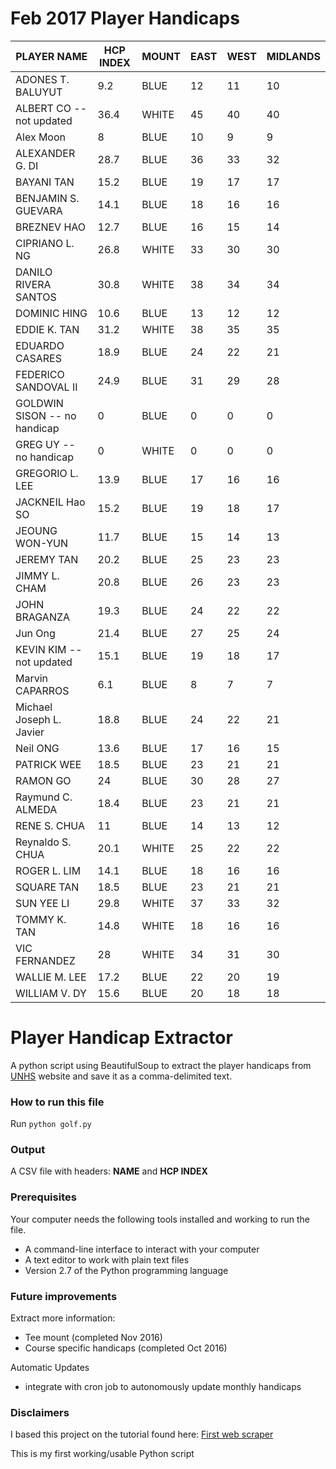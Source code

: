 # Feb 2017 Player Handicaps

| PLAYER NAME                  | HCP INDEX | MOUNT | EAST | WEST | MIDLANDS |
|------------------------------|-----------|-------|------|------|----------|
| ADONES T. BALUYUT            | 9.2       | BLUE  | 12   | 11   | 10       |
| ALBERT CO -- not updated     | 36.4      | WHITE | 45   | 40   | 40       |
| Alex Moon                    | 8         | BLUE  | 10   | 9    | 9        |
| ALEXANDER G. DI              | 28.7      | BLUE  | 36   | 33   | 32       |
| BAYANI    TAN                | 15.2      | BLUE  | 19   | 17   | 17       |
| BENJAMIN S. GUEVARA          | 14.1      | BLUE  | 18   | 16   | 16       |
| BREZNEV    HAO               | 12.7      | BLUE  | 16   | 15   | 14       |
| CIPRIANO L. NG               | 26.8      | WHITE | 33   | 30   | 30       |
| DANILO RIVERA SANTOS         | 30.8      | WHITE | 38   | 34   | 34       |
| DOMINIC    HING              | 10.6      | BLUE  | 13   | 12   | 12       |
| EDDIE K. TAN                 | 31.2      | WHITE | 38   | 35   | 35       |
| EDUARDO    CASARES           | 18.9      | BLUE  | 24   | 22   | 21       |
| FEDERICO    SANDOVAL II      | 24.9      | BLUE  | 31   | 29   | 28       |
| GOLDWIN SISON -- no handicap | 0         | BLUE  | 0    | 0    | 0        |
| GREG UY -- no handicap       | 0         | WHITE | 0    | 0    | 0        |
| GREGORIO L. LEE              | 13.9      | BLUE  | 17   | 16   | 16       |
| JACKNEIL Hao SO              | 15.2      | BLUE  | 19   | 18   | 17       |
| JEOUNG    WON-YUN            | 11.7      | BLUE  | 15   | 14   | 13       |
| JEREMY    TAN                | 20.2      | BLUE  | 25   | 23   | 23       |
| JIMMY L. CHAM                | 20.8      | BLUE  | 26   | 23   | 23       |
| JOHN    BRAGANZA             | 19.3      | BLUE  | 24   | 22   | 22       |
| Jun Ong                      | 21.4      | BLUE  | 27   | 25   | 24       |
| KEVIN KIM -- not updated     | 15.1      | BLUE  | 19   | 18   | 17       |
| Marvin    CAPARROS           | 6.1       | BLUE  | 8    | 7    | 7        |
| Michael Joseph L. Javier     | 18.8      | BLUE  | 24   | 22   | 21       |
| Neil    ONG                  | 13.6      | BLUE  | 17   | 16   | 15       |
| PATRICK    WEE               | 18.5      | BLUE  | 23   | 21   | 21       |
| RAMON    GO                  | 24        | BLUE  | 30   | 28   | 27       |
| Raymund C. ALMEDA            | 18.4      | BLUE  | 23   | 21   | 21       |
| RENE S. CHUA                 | 11        | BLUE  | 14   | 13   | 12       |
| Reynaldo S. CHUA             | 20.1      | WHITE | 25   | 22   | 22       |
| ROGER L. LIM                 | 14.1      | BLUE  | 18   | 16   | 16       |
| SQUARE TAN                   | 18.5      | BLUE  | 23   | 21   | 21       |
| SUN YEE    LI                | 29.8      | WHITE | 37   | 33   | 32       |
| TOMMY K. TAN                 | 14.8      | WHITE | 18   | 16   | 16       |
| VIC    FERNANDEZ             | 28        | WHITE | 34   | 31   | 30       |
| WALLIE M. LEE                | 17.2      | BLUE  | 22   | 20   | 19       |
| WILLIAM V. DY                | 15.6      | BLUE  | 20   | 18   | 18       |


# Player Handicap Extractor 
A python script using BeautifulSoup to extract the player handicaps from [UNHS](http://unhs.ph) website and save it as a comma-delimited text.

### How to run this file

 Run `python golf.py`
 
### Output
 
 A CSV file with headers: **NAME** and **HCP INDEX**
 
### Prerequisites

Your computer needs the following tools installed and working to run the file.

- A command-line interface to interact with your computer
- A text editor to work with plain text files
- Version 2.7 of the Python programming language

### Future improvements

Extract more information:

- Tee mount (completed Nov 2016)
- Course specific handicaps (completed Oct 2016)

Automatic Updates

- integrate with cron job to autonomously update monthly handicaps

 
### Disclaimers
 
 I based this project on the tutorial found here: [First web scraper](https://first-web-scraper.readthedocs.io/en/latest/)
 
 This is my first working/usable Python script
